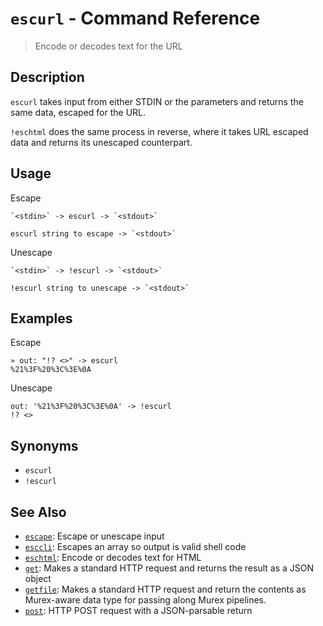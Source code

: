 # `escurl` - Command Reference

> Encode or decodes text for the URL

## Description

`escurl` takes input from either STDIN or the parameters and returns the same
data, escaped for the URL.

`!eschtml` does the same process in reverse, where it takes URL escaped data
and returns its unescaped counterpart.

## Usage

Escape

    `<stdin>` -> escurl -> `<stdout>`

    escurl string to escape -> `<stdout>`

Unescape

    `<stdin>` -> !escurl -> `<stdout>`

    !escurl string to unescape -> `<stdout>`

## Examples

Escape

    » out: "!? <>" -> escurl
    %21%3F%20%3C%3E%0A

Unescape

    out: '%21%3F%20%3C%3E%0A' -> !escurl
    !? <>

## Synonyms

- `escurl`
- `!escurl`

## See Also

- [`escape`](../commands/escape.md):
  Escape or unescape input
- [`esccli`](../commands/esccli.md):
  Escapes an array so output is valid shell code
- [`eschtml`](../commands/eschtml.md):
  Encode or decodes text for HTML
- [`get`](../commands/get.md):
  Makes a standard HTTP request and returns the result as a JSON object
- [`getfile`](../commands/getfile.md):
  Makes a standard HTTP request and return the contents as Murex-aware data type for passing along Murex pipelines.
- [`post`](../commands/post.md):
  HTTP POST request with a JSON-parsable return

